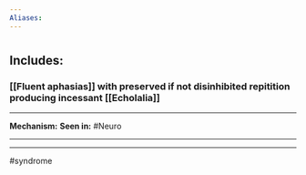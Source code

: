 ```yaml
---
Aliases:
---
```

# 
## Includes:
### [[Fluent aphasias]] with preserved if not disinhibited repitition producing incessant [[Echolalia]]

---
**Mechanism:**
**Seen in:** #Neuro 

---


---
#syndrome 